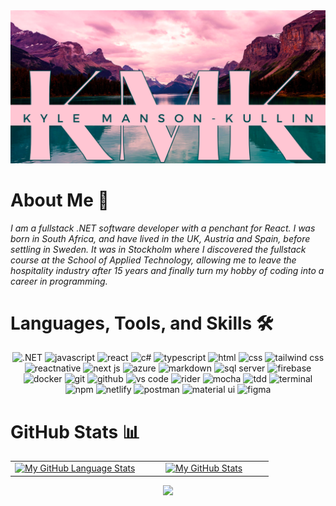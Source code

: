 <div align="center">
<img src="/logo.png" alt="my logo"/>
</div>

# About Me 📖

_I am a fullstack .NET software developer with a penchant for React. I was born in South Africa, and have lived in the UK, Austria and Spain, before settling in Sweden. It was in Stockholm where I discovered the fullstack course at the School of Applied Technology, allowing me to leave the hospitality industry after 15 years and finally turn my hobby of coding into a career in programming._

# Languages, Tools, and Skills 🛠

<div align="center">
<img src="https://img.shields.io/badge/.NET-512BD4?style=for-the-badge&logo=.NET&logoColor=white" alt=".NET" />
<img src="https://img.shields.io/badge/JavaScript-F7DF1E?style=for-the-badge&logo=javascript&logoColor=black" alt="javascript" />
<img src="https://img.shields.io/badge/React-61DAFB?style=for-the-badge&logo=react&logoColor=black" alt="react" />
<img src="https://img.shields.io/badge/c%23-A179DC?style=for-the-badge&logo=csharp&logoColor=white" alt="c#" />
<img src="https://img.shields.io/badge/TypeScript-3178c6?style=for-the-badge&logo=typescript&logoColor=white" alt="typescript" />
<img src="https://img.shields.io/badge/HTML-E34F26?style=for-the-badge&logo=html5&logoColor=white" alt="html" />
<img src="https://img.shields.io/badge/css-1572B6?style=for-the-badge&logo=css3&logoColor=white" alt="css" />
<img src="https://img.shields.io/badge/tailwind%20CSS-06B6D4?style=for-the-badge&logo=tailwindcss&logoColor=white" alt="tailwind css" />
<img src="https://img.shields.io/badge/React%20Native-61DAFB?style=for-the-badge&logo=react&logoColor=black" alt="reactnative" />
<img src="https://img.shields.io/badge/next.js-000000?style=for-the-badge&logo=next.js&logoColor=white" alt="next js" />
<img src="https://img.shields.io/badge/azure-0078D4?style=for-the-badge&logo=microsoftazure&logoColor=white" alt="azure" />
<img src="https://img.shields.io/badge/Markdown-000000?style=for-the-badge&logo=markdown&logoColor=white" alt="markdown" />
<img src="https://img.shields.io/badge/sql%20server-CC2927?style=for-the-badge&logo=microsoftsqlserver&logoColor=white" alt="sql server" />
<img src="https://img.shields.io/badge/firebase-FFCA28?style=for-the-badge&logo=firebase&logoColor=black" alt="firebase" />
<img src="https://img.shields.io/badge/docker-2496ED?style=for-the-badge&logo=docker&logoColor=white" alt="docker" />
<img src="https://img.shields.io/badge/Git-F05032?style=for-the-badge&logo=git&logoColor=white" alt="git" />
<img src="https://img.shields.io/badge/GitHub-181717?style=for-the-badge&logo=github&logoColor=white" alt="github" />
<img src="https://img.shields.io/badge/vs%20code-007ACC?style=for-the-badge&logo=visual%20studio%20code&logoColor=white" alt="vs code" />
<img src="https://img.shields.io/badge/rider-000000?style=for-the-badge&logo=rider&logoColor=white" alt="rider" />
<img src="https://img.shields.io/badge/mocha-8D6748?style=for-the-badge&logo=mocha&logoColor=white" alt="mocha" />
<img src="https://img.shields.io/badge/tdd-000000?style=for-the-badge&logo=tdd&logoColor=white" alt="tdd" />
<img src="https://img.shields.io/badge/terminal%20commands-black?style=for-the-badge&logo=windows%20terminal&logoColor=white" alt="terminal" />
<img src="https://img.shields.io/badge/npm-CB3837?style=for-the-badge&logo=npm&logoColor=white" alt="npm" />
<img src="https://img.shields.io/badge/Netlify-00C7B7?style=for-the-badge&logo=netlify&logoColor=white" alt="netlify" />
<img src="https://img.shields.io/badge/postman-FF6C37?style=for-the-badge&logo=postman&logoColor=white" alt="postman" />
<img src="https://img.shields.io/badge/material--ui-0081CB?style=for-the-badge&logo=materialui&logoColor=white" alt="material ui" />
<img src="https://img.shields.io/badge/figma-F24E1E?style=for-the-badge&logo=figma&logoColor=white" alt="figma" />
</div>

# GitHub Stats 📊

<div align="center">
  <table width="100%">
    <tbody>
      <tr>
        <td width="50%" style="border: none !important;">
        <div align="center" width="100%">
          <a href="https://github.com/kyljmk">
            <img src="https://github-readme-stats.vercel.app/api/top-langs/?username=kyljmk&hide=ruby&layout=compact&hide_border=true&langs_count=6" alt="My GitHub Language Stats" vertical-align="middle"/>
          </a>
        </div>
        </td>
        <td width="50%" style="border: none !important;">
        <div align="center" width="100%">
          <a href="https://github.com/kyljmk">
            <img src="https://github-readme-stats.vercel.app/api?username=kyljmk&show_icons=true&hide=stars&hide_border=true" alt="My GitHub Stats" vertical-align="middle"/>
          </a>
        </div>
        </td>
      </tr>
    </tbody>
  <table>
<div>

<div align='center'>

![](https://komarev.com/ghpvc/?username=kyljmk&label=Profile+Views)

</div>
